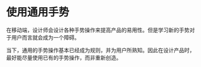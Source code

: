# 使用通用手势

在移动端，设计师会设计各种手势操作来提高产品的易用性。但是学习新的手势对于用户而言就会成为一个障碍。

当下，通用的手势操作基本已经成为规则，并为用户所熟知。因此在设计产品时，最好能尽量使用已有的手势操作，而非重新创造。


